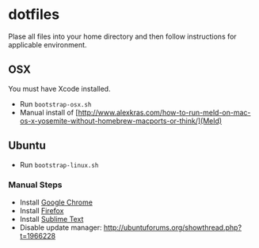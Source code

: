 dotfiles
========

Plase all files into your home directory and then follow instructions for applicable environment.

## OSX

You must have Xcode installed.

* Run `bootstrap-osx.sh`
* Manual install of [http://www.alexkras.com/how-to-run-meld-on-mac-os-x-yosemite-without-homebrew-macports-or-think/](Meld)

## Ubuntu

* Run `bootstrap-linux.sh`

### Manual Steps

* Install [Google Chrome](http://www.google.com/chrome)
* Install [Firefox](https://www.mozilla.org/en-US/firefox/new/)
* Install [Sublime Text](http://www.sublimetext.com/3)
* Disable update manager: http://ubuntuforums.org/showthread.php?t=1966228
